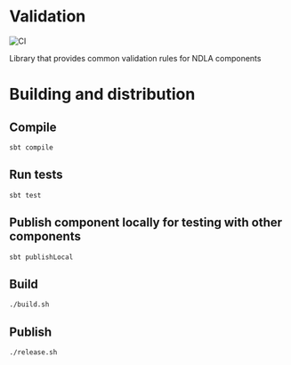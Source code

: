 # Validation
![CI](https://github.com/NDLANO/validation/workflows/CI/badge.svg)

Library that provides common validation rules for NDLA components

# Building and distribution

## Compile
    sbt compile

## Run tests
    sbt test

## Publish component locally for testing with other components
    sbt publishLocal

## Build
    ./build.sh

## Publish
    ./release.sh

